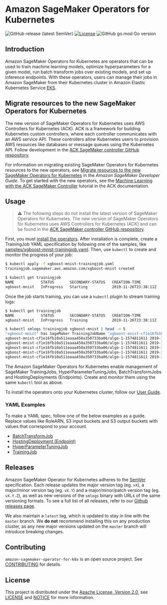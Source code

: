 # Amazon SageMaker Operators for Kubernetes
![GitHub release (latest SemVer)](https://img.shields.io/github/v/release/aws/amazon-sagemaker-operator-for-k8s?sort=semver&logo=amazon-aws&color=232F3E)
[![License](https://img.shields.io/badge/license-Apache--2.0-blue.svg?color=success)](http://www.apache.org/licenses/LICENSE-2.0)
![GitHub go.mod Go version](https://img.shields.io/github/go-mod/go-version/aws/amazon-sagemaker-operator-for-k8s?color=69D7E5)

## Introduction
Amazon SageMaker Operators for Kubernetes are operators that can be used to train machine learning models, optimize hyperparameters for a given model, run batch transform jobs over existing models, and set up inference endpoints. With these operators, users can manage their jobs in Amazon SageMaker from their Kubernetes cluster in Amazon Elastic Kubernetes Service [EKS](http://aws.amazon.com/eks).

## Migrate resources to the new SageMaker Operators for Kubernetes

The new version of SageMaker Operators for Kubernetes uses AWS Controllers for Kubernetes (ACK). ACK is a framework for building Kubernetes custom controllers, where each controller communicates with an AWS service API. These controllers allow Kubernetes users to provision AWS resources like databases or message queues using the Kubernetes API. Follow development in the [ACK SageMaker controller GitHub respository](https://github.com/aws-controllers-k8s/sagemaker-controller). 

For information on migrating existing SageMaker Operators for Kubernetes resources to the new operators, see [Migrate resources to the new SageMaker Operators for Kubernetes](https://docs.aws.amazon.com/sagemaker/latest/dg/kubernetes-sagemaker-operators-migrate.html) in the *Amazon SageMaker Developer Guide*. To get started with the new operators, see the [Machine Learning with the ACK SageMaker Controller](https://aws-controllers-k8s.github.io/community/docs/tutorials/sagemaker-example/) tutorial in the ACK documentation.

## Usage

> :warning: The following steps do not install the latest version of SageMaker Operators for Kubernetes. The new version of SageMaker Operators for Kubernetes uses AWS Controllers for Kubernetes (ACK) and can be found in the [ACK SageMaker controller GitHub respository](https://github.com/aws-controllers-k8s/sagemaker-controller).

First, you must [install the operators](https://docs.aws.amazon.com/sagemaker/latest/dg/kubernetes-sagemaker-operators.html). After installation is complete, create a TrainingJob YAML specification by following one of the samples, like [samples/xgboost-mnist-trainingjob.yaml](./samples/xgboost-mnist-trainingjob.yaml). Then, use `kubectl` to create and monitor the progress of your job:

```bash
$ kubectl apply -f xgboost-mnist-trainingjob.yaml
trainingjob.sagemaker.aws.amazon.com/xgboost-mnist created

$ kubectl get trainingjob
NAME            STATUS       SECONDARY-STATUS   CREATION-TIME          SAGEMAKER-JOB-NAME
xgboost-mnist   InProgress   Starting           2019-11-26T23:38:11Z   xgboost-mnist-cf1e16fb10a511eaaa450a350733ba06
```

Once the job starts training, you can use a `kubectl` plugin to stream training logs:

```bash
$ kubectl get trainingjob
NAME            STATUS       SECONDARY-STATUS   CREATION-TIME          SAGEMAKER-JOB-NAME
xgboost-mnist   InProgress   Training           2019-11-26T23:38:11Z   xgboost-mnist-cf1e16fb10a511eaaa450a350733ba06

$ kubectl smlogs trainingjob xgboost-mnist | head -n 5
"xgboost-mnist" has SageMaker TrainingJobName "xgboost-mnist-cf1e16fb10a511eaaa450a350733ba06" in region "us-east-2", status "InProgress" and secondary status "Training"
xgboost-mnist-cf1e16fb10a511eaaa450a350733ba06/algo-1-1574811611 2019-11-26 15:41:13.449 -0800 PST Arguments: train
xgboost-mnist-cf1e16fb10a511eaaa450a350733ba06/algo-1-1574811611 2019-11-26 15:41:13.449 -0800 PST [2019-11-26:23:41:10:INFO] Running standalone xgboost training.
xgboost-mnist-cf1e16fb10a511eaaa450a350733ba06/algo-1-1574811611 2019-11-26 15:41:13.45 -0800 PST [2019-11-26:23:41:10:INFO] File size need to be processed in the node: 1122.95mb. Available memory size in the node: 8501.08mb
xgboost-mnist-cf1e16fb10a511eaaa450a350733ba06/algo-1-1574811611 2019-11-26 15:41:13.45 -0800 PST [2019-11-26:23:41:10:INFO] Determined delimiter of CSV input is ','
xgboost-mnist-cf1e16fb10a511eaaa450a350733ba06/algo-1-1574811611 2019-11-26 15:41:13.45 -0800 PST [23:41:10] S3DistributionType set as FullyReplicated
```

The Amazon SageMaker Operators for Kubernetes enable management of SageMaker TrainingJobs, HyperParameterTuningJobs, BatchTransformJobs and HostingDeployments (Endpoints). Create and monitor them using the same `kubectl` tool as above.

To install the operators onto your Kubernetes cluster, follow our [User Guide](https://docs.aws.amazon.com/sagemaker/latest/dg/kubernetes-sagemaker-operators.html).

### YAML Examples

To make a YAML spec, follow one of the below examples as a guide. Replace values like RoleARN, S3 input buckets and S3 output buckets with values that correspond to your account.

* [BatchTransformJob](./samples/xgboost-mnist-batchtransform.yaml)
* [HostingDeployment (Endpoint)](./samples/xgboost-mnist-hostingdeployment.yaml)
* [HyperParameterTuningJob](./samples/xgboost-mnist-hpo.yaml)
* [TrainingJob](./samples/xgboost-mnist-trainingjob.yaml)

## Releases

Amazon SageMaker Operator for Kubernetes adheres to the [SemVer](https://semver.org/) specification. Each release updates the major version tag (eg. `vX`), a major/minor version tag (eg. `vX.Y`) and a major/minor/patch version tag (eg. `vX.Y.Z`), as well as new versions of the `smlogs` binary with URLs of the same versioning formats. To see a full list of all releases, refer to our [Github releases page](https://github.com/aws/amazon-sagemaker-operator-for-k8s/releases).

We also maintain a `latest` tag, which is updated to stay in line with the `master` branch. We **do not** recommend installing this on any production cluster, as any new major versions updated on the `master` branch will introduce breaking changes.

## Contributing
`amazon-sagemaker-operator-for-k8s` is an open source project. See [CONTRIBUTING](https://github.com/aws/amazon-sagemaker-operator-for-k8s/blob/master/CONTRIBUTING.md) for details.

## License

This project is distributed under the
[Apache License, Version 2.0](http://www.apache.org/licenses/LICENSE-2.0),
see [LICENSE](https://github.com/aws/amazon-sagemaker-operator-for-k8s/blob/master/LICENSE) and [NOTICE](https://github.com/aws/amazon-sagemaker-operator-for-k8s/blob/master/NOTICE) for more information.
